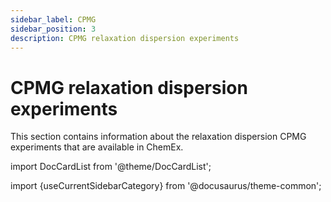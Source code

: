 ```yaml
---
sidebar_label: CPMG
sidebar_position: 3
description: CPMG relaxation dispersion experiments
---
```


# CPMG relaxation dispersion experiments

This section contains information about the relaxation dispersion CPMG
experiments that are available in ChemEx.

import DocCardList from '@theme/DocCardList';

import {useCurrentSidebarCategory} from '@docusaurus/theme-common';

<DocCardList items={useCurrentSidebarCategory().items}/>
